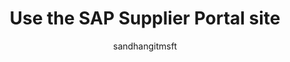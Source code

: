 ---
title: Use the SAP Supplier Portal site
description: Learn how to use the SAP Supplier Portal site to streamline the asset request and approval process.
author: sandhangitmsft
contributor:
  - EllenWehrle
ms.author: sandhan
ms.reviewer: ellenwehrle
ms.topic: how-to
ms.date: 08/02/2024
ms.custom: bap-template
ms.service: power-platform
ms.subservice: solution-templates
---